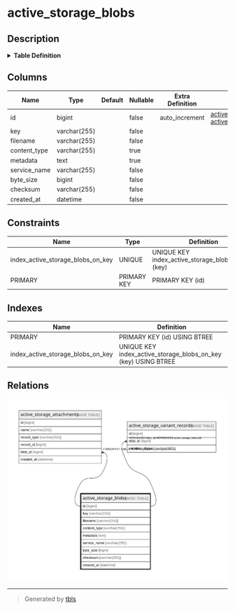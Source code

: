 # active_storage_blobs

## Description

<details>
<summary><strong>Table Definition</strong></summary>

```sql
CREATE TABLE `active_storage_blobs` (
  `id` bigint NOT NULL AUTO_INCREMENT,
  `key` varchar(255) COLLATE utf8mb4_general_ci NOT NULL,
  `filename` varchar(255) COLLATE utf8mb4_general_ci NOT NULL,
  `content_type` varchar(255) COLLATE utf8mb4_general_ci DEFAULT NULL,
  `metadata` text COLLATE utf8mb4_general_ci,
  `service_name` varchar(255) COLLATE utf8mb4_general_ci NOT NULL,
  `byte_size` bigint NOT NULL,
  `checksum` varchar(255) COLLATE utf8mb4_general_ci NOT NULL,
  `created_at` datetime NOT NULL,
  PRIMARY KEY (`id`),
  UNIQUE KEY `index_active_storage_blobs_on_key` (`key`)
) ENGINE=InnoDB AUTO_INCREMENT=[Redacted by tbls] DEFAULT CHARSET=utf8mb4 COLLATE=utf8mb4_general_ci
```

</details>

## Columns

| Name | Type | Default | Nullable | Extra Definition | Children | Parents | Comment |
| ---- | ---- | ------- | -------- | --------------- | -------- | ------- | ------- |
| id | bigint |  | false | auto_increment | [active_storage_attachments](active_storage_attachments.md) [active_storage_variant_records](active_storage_variant_records.md) |  |  |
| key | varchar(255) |  | false |  |  |  |  |
| filename | varchar(255) |  | false |  |  |  |  |
| content_type | varchar(255) |  | true |  |  |  |  |
| metadata | text |  | true |  |  |  |  |
| service_name | varchar(255) |  | false |  |  |  |  |
| byte_size | bigint |  | false |  |  |  |  |
| checksum | varchar(255) |  | false |  |  |  |  |
| created_at | datetime |  | false |  |  |  |  |

## Constraints

| Name | Type | Definition |
| ---- | ---- | ---------- |
| index_active_storage_blobs_on_key | UNIQUE | UNIQUE KEY index_active_storage_blobs_on_key (key) |
| PRIMARY | PRIMARY KEY | PRIMARY KEY (id) |

## Indexes

| Name | Definition |
| ---- | ---------- |
| PRIMARY | PRIMARY KEY (id) USING BTREE |
| index_active_storage_blobs_on_key | UNIQUE KEY index_active_storage_blobs_on_key (key) USING BTREE |

## Relations

![er](active_storage_blobs.svg)

---

> Generated by [tbls](https://github.com/k1LoW/tbls)
